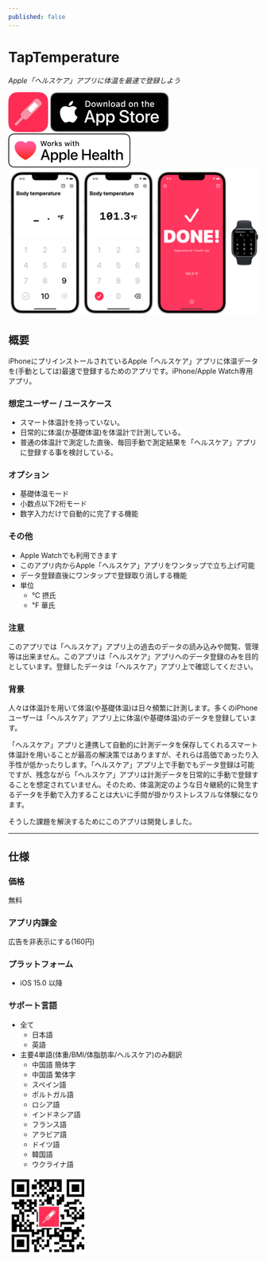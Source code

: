 ```yaml
---
published: false
---
```


<h1 translate="no">TapTemperature</h1>

_Apple「ヘルスケア」アプリに体温を最速で登録しよう_

<img src="icon.png" width="80">

<a href="https://apps.apple.com/app/id1626760566" target="blank">
  <img src="appstore_badge.svg">
</a>

<img src="apple_health_badge.svg">

<img src="top1200w.png" width="600">

概要
--------
iPhoneにプリインストールされているApple「ヘルスケア」アプリに体温データを(手動としては)最速で登録するためのアプリです。iPhone/Apple Watch専用アプリ。

### 想定ユーザー / ユースケース
- スマート体温計を持っていない。
- 日常的に体温(か基礎体温)を体温計で計測している。
- 普通の体温計で測定した直後、毎回手動で測定結果を「ヘルスケア」アプリに登録する事を検討している。

### オプション
- 基礎体温モード
- 小数点以下2桁モード
- 数字入力だけで自動的に完了する機能

### その他
- Apple Watchでも利用できます
- このアプリ内からApple「ヘルスケア」アプリをワンタップで立ち上げ可能
- データ登録直後にワンタップで登録取り消しする機能
- 単位
  - ℃ 摂氏
  - ℉ 華氏

### 注意
このアプリでは「ヘルスケア」アプリ上の過去のデータの読み込みや閲覧、管理等は出来ません。このアプリは「ヘルスケア」アプリへのデータ登録のみを目的としています。登録したデータは「ヘルスケア」アプリ上で確認してください。

### 背景
人々は体温計を用いて体温(や基礎体温)は日々頻繁に計測します。多くのiPhoneユーザーは「ヘルスケア」アプリ上に体温(や基礎体温)のデータを登録しています。

「ヘルスケア」アプリと連携して自動的に計測データを保存してくれるスマート体温計を用いることが最高の解決策ではありますが、それらは高価であったり入手性が低かったりします。「ヘルスケア」アプリ上で手動でもデータ登録は可能ですが、残念ながら「ヘルスケア」アプリは計測データを日常的に手動で登録することを想定されていません。そのため、体温測定のような日々継続的に発生するデータを手動で入力することは大いに手間が掛かりストレスフルな体験になります。

そうした課題を解決するためにこのアプリは開発しました。

* * *

仕様
-------
### 価格
無料

### アプリ内課金
広告を非表示にする(160円)

### プラットフォーム
- iOS 15.0 以降

### サポート言語
- 全て
  - 日本語
  - 英語
- 主要4単語(体重/BMI/体脂肪率/ヘルスケア)のみ翻訳
  - 中国語 簡体字
  - 中国語 繁体字
  - スペイン語
  - ポルトガル語
  - ロシア語
  - インドネシア語
  - フランス語
  - アラビア語
  - ドイツ語
  - 韓国語
  - ウクライナ語

<a href="https://apps.apple.com/app/id1626760566" target="blank">
  <img src="qr-code.jpg" width="160">
</a>
